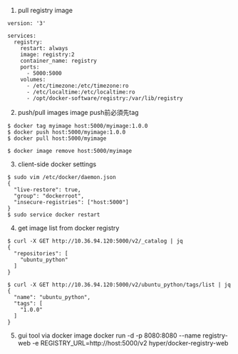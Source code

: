 1. pull registry image
```
version: '3'

services:
  registry:
    restart: always
    image: registry:2
    container_name: registry
    ports:
      - 5000:5000
    volumes:
      - /etc/timezone:/etc/timezone:ro
      - /etc/localtime:/etc/localtime:ro
      - /opt/docker-software/registry:/var/lib/registry
```

2. push/pull images
image push前必須先tag
```
$ docker tag myimage host:5000/myimage:1.0.0
$ docker push host:5000/myimage:1.0.0
$ docker pull host:5000/myimage

$ docker image remove host:5000/myimage
```

3. client-side docker settings
```
$ sudo vim /etc/docker/daemon.json
{
  "live-restore": true,
  "group": "dockerroot",
  "insecure-registries": ["host:5000"]
}
$ sudo service docker restart
```

4. get image list from docker registry
```
$ curl -X GET http://10.36.94.120:5000/v2/_catalog | jq
{
  "repositories": [
    "ubuntu_python"
  ]
}

$ curl -X GET http://10.36.94.120:5000/v2/ubuntu_python/tags/list | jq
{
  "name": "ubuntu_python",
  "tags": [
    "1.0.0"
  ]
}
```

5. gui tool via docker image
docker run -d -p 8080:8080 --name registry-web -e REGISTRY_URL=http://host:5000/v2 hyper/docker-registry-web